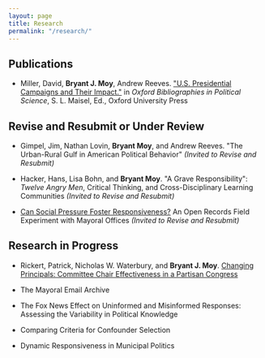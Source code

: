 ```yaml
---
layout: page
title: Research
permalink: "/research/"
---
```

## Publications
* Miller, David, **Bryant J. Moy**, Andrew Reeves. ["U.S. Presidential Campaigns and Their Impact."](http://www.oxfordbibliographies.com/view/document/obo-9780199756223/obo-9780199756223-0156.xml) in *Oxford Bibliographies in Political Science*, S. L. Maisel, Ed., Oxford University Press

<!-- +## Invited to Revise and Resubmit or Under Review+ -->
## Revise and Resubmit or Under Review
* Gimpel, Jim, Nathan Lovin, **Bryant Moy**, and Andrew Reeves. "The Urban-Rural Gulf in American Political Behavior" *(Invited to Revise and Resubmit)*

* Hacker, Hans, Lisa Bohn, and **Bryant Moy**. "A Grave Responsibility": *Twelve Angry Men*, Critical Thinking, and Cross-Disciplinary Learning Communities *(Invited to Revise and Resubmit)*

* [Can Social Pressure Foster Responsiveness?](Projects/SocialPressureMayors.md) An Open Records Field Experiment with Mayoral Offices *(Invited to Revise and Resubmit)*

## Research in Progress

* Rickert, Patrick, Nicholas W. Waterbury, and **Bryant J. Moy**.
[Changing Principals: Committee Chair Effectiveness in a Partisan Congress](https://bryantjmoy.github.io/assets/APSA2019RickertWaterburyMoy.pdf)
<!--[Changing Principals: Committee Chair Effectiveness in a Partisan Congress](Projects/LES.md) --> 

* The Mayoral Email Archive

* The Fox News Effect on Uninformed and Misinformed Responses: Assessing the Variability in Political Knowledge

* Comparing Criteria for Confounder Selection

* Dynamic Responsiveness in Municipal Politics

